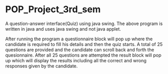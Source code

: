 # POP_Project_3rd_sem
A question-answer interface(Quiz) using java swing.
The above program is written in java and uses java swing and not java applet.

After running the program a questionnaire block will pop up where the candidate is required to fill his details and then the quiz starts.
A total of 25 questions are provided and the candidate can scroll back and forth the quesionnaire.
After all 25 questions are attempted the result block will pop up which will display the results including all the correct and wrong responses given by the candidate.
